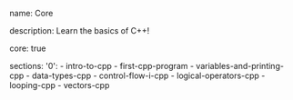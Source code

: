 name: Core

description: Learn the basics of C++!

core: true

sections:
  '0':
    - intro-to-cpp
    - first-cpp-program
    - variables-and-printing-cpp
    - data-types-cpp
    - control-flow-i-cpp
    - logical-operators-cpp
    - looping-cpp
    - vectors-cpp